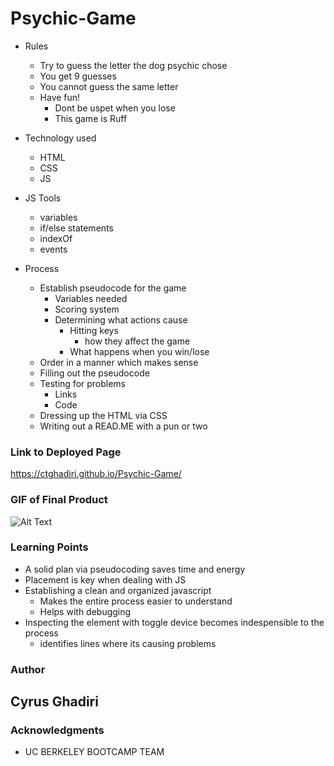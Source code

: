 # Psychic-Game

* Rules
    - Try to guess the letter the dog psychic chose
    - You get 9 guesses
    - You cannot guess the same letter
    -  Have fun!
        - Dont be uspet when you lose
        - This game is Ruff

* Technology used
    - HTML
    - CSS
    - JS
* JS Tools 
    - variables
    - if/else statements
    - indexOf
    - events

* Process
    - Establish pseudocode for the game
        - Variables needed
        - Scoring system
        - Determining what actions cause
            - Hitting keys
                - how they affect the game
            - What happens when you win/lose  
    - Order in a manner which makes sense
    - Filling out the pseudocode
    - Testing for problems
        - Links
        - Code
    - Dressing up the HTML via CSS
    - Writing out a READ.ME with a pun or two


### Link to Deployed Page

https://ctghadiri.github.io/Psychic-Game/

### GIF of Final Product

![Alt Text](Responsive-Portfolio.gif)

### Learning Points
* A solid plan via pseudocoding saves time and energy
* Placement is key when dealing with JS
* Establishing a clean and organized javascript 
    - Makes the entire process easier to understand
    - Helps with debugging
* Inspecting the element with toggle device becomes indespensible to the process
    - identifies lines where its causing problems

### Author

## Cyrus Ghadiri

### Acknowledgments

* UC BERKELEY BOOTCAMP TEAM